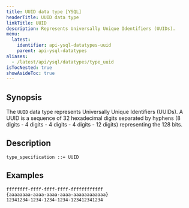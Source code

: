 ```yaml
---
title: UUID data type [YSQL]
headerTitle: UUID data type
linkTitle: UUID
description: Represents Universally Unique Identifiers (UUIDs).
menu:
  latest:
    identifier: api-ysql-datatypes-uuid
    parent: api-ysql-datatypes
aliases:
  - /latest/api/ysql/datatypes/type_uuid
isTocNested: true
showAsideToc: true
---
```


## Synopsis

The `UUID` data type represents Universally Unique Identifiers (UUIDs). A UUID is a sequence of 32 hexadecimal digits separated by hyphens (8 digits - 4 digits - 4 digits - 4 digits - 12 digits) representing the 128 bits.

## Description

```
type_specification ::= UUID
```

## Examples

```
ffffffff-ffff-ffff-ffff-ffffffffffff
{aaaaaaaa-aaaa-aaaa-aaaa-aaaaaaaaaaaa}
12341234-1234-1234-1234-123412341234
```
